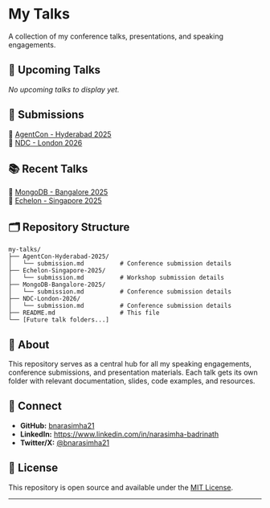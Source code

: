 # My Talks

A collection of my conference talks, presentations, and speaking engagements.

## 🎤 Upcoming Talks

*No upcoming talks to display yet.*

## 📝 Submissions

📄 [AgentCon - Hyderabad 2025](./AgentCon-Hyderabad-2025/submission.md)  
📄 [NDC - London 2026](./NDC-London-2026/submission.md)

## 📚 Recent Talks

📄 [MongoDB - Bangalore 2025](./MongoDB-Bangalore-2025/submission.md)  
📄 [Echelon - Singapore 2025](./Echelon-Singapore-2025/submission.md)

## 🗂️ Repository Structure

```
my-talks/
├── AgentCon-Hyderabad-2025/
│   └── submission.md          # Conference submission details
├── Echelon-Singapore-2025/
│   └── submission.md          # Workshop submission details
├── MongoDB-Bangalore-2025/
│   └── submission.md          # Conference submission details
├── NDC-London-2026/
│   └── submission.md          # Conference submission details
├── README.md                  # This file
└── [Future talk folders...]
```

## 📝 About

This repository serves as a central hub for all my speaking engagements, conference submissions, and presentation materials. Each talk gets its own folder with relevant documentation, slides, code examples, and resources.

## 🔗 Connect

- **GitHub:** [bnarasimha21](https://github.com/bnarasimha21)
- **LinkedIn:** https://www.linkedin.com/in/narasimha-badrinath
- **Twitter/X:** [@bnarasimha21](https://x.com/bnarasimha21)

## 📄 License

This repository is open source and available under the [MIT License](LICENSE).

---
